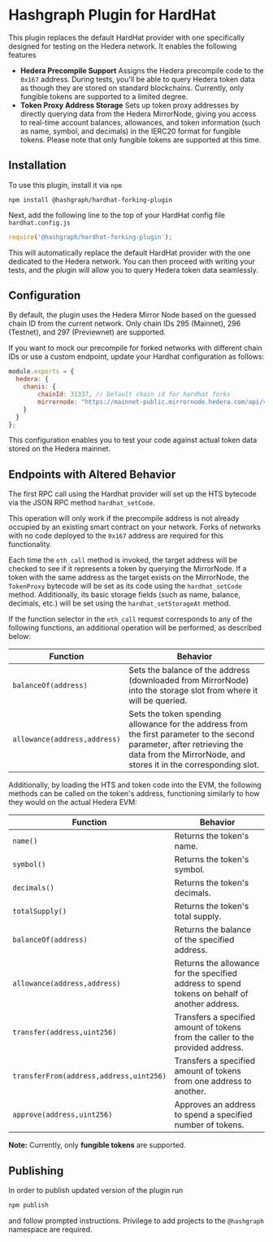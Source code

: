 # Hashgraph Plugin for HardHat

This plugin replaces the default HardHat provider with one specifically designed for testing on the Hedera network.
It enables the following features

- **Hedera Precompile Support** Assigns the Hedera precompile code to the `0x167` address.
During tests, you'll be able to query Hedera token data as though they are stored on standard blockchains.
Currently, only fungible tokens are supported to a limited degree.
- **Token Proxy Address Storage** Sets up token proxy addresses by directly querying data from the Hedera MirrorNode, giving you access to real-time account balances, allowances, and token information (such as name, symbol, and decimals) in the IERC20 format for fungible tokens.
Please note that only fungible tokens are supported at this time.

## Installation

To use this plugin, install it via `npm`

```console
npm install @hashgraph/hardhat-forking-plugin
```

Next, add the following line to the top of your HardHat config file `hardhat.config.js`

```javascript
require('@hashgraph/hardhat-forking-plugin');
```

This will automatically replace the default HardHat provider with the one dedicated to the Hedera network.
You can then proceed with writing your tests, and the plugin will allow you to query Hedera token data seamlessly.

## Configuration

By default, the plugin uses the Hedera Mirror Node based on the guessed chain ID from the current network.
Only chain IDs 295 (Mainnet), 296 (Testnet), and 297 (Previewnet) are supported.

If you want to mock our precompile for forked networks with different chain IDs or use a custom endpoint,
update your Hardhat configuration as follows:

```javascript
module.exports = {
  hedera: {
    chanis: {
        chainId: 31337, // Default chain id for hardhat forks
        mirrornode: "https://mainnet-public.mirrornode.hedera.com/api/v1/",
    }
  }
};
```

This configuration enables you to test your code against actual token data stored on the Hedera mainnet.

## Endpoints with Altered Behavior

The first RPC call using the Hardhat provider will set up the HTS bytecode via the JSON RPC method `hardhat_setCode`.

This operation will only work if the precompile address is not already occupied by an existing smart contract on your network. Forks of networks with no code deployed to the `0x167` address are required for this functionality.

Each time the `eth_call` method is invoked, the target address will be checked to see if it represents a token by querying the MirrorNode. If a token with the same address as the target exists on the MirrorNode, the `TokenProxy` bytecode will be set as its code using the `hardhat_setCode` method. Additionally, its basic storage fields (such as name, balance, decimals, etc.) will be set using the `hardhat_setStorageAt` method.

If the function selector in the `eth_call` request corresponds to any of the following functions, an additional operation will be performed, as described below:

| Function                     | Behavior                                                                                                                                                                                    |
|------------------------------|---------------------------------------------------------------------------------------------------------------------------------------------------------------------------------------------|
| `balanceOf(address)`         | Sets the balance of the address (downloaded from MirrorNode) into the storage slot from where it will be queried.                                                                           |
| `allowance(address,address)` | Sets the token spending allowance for the address from the first parameter to the second parameter, after retrieving the data from the MirrorNode, and stores it in the corresponding slot. |

Additionally, by loading the HTS and token code into the EVM, the following methods can be called on the token's address, functioning similarly to how they would on the actual Hedera EVM:

| Function                                | Behavior                                                                                      |
|-----------------------------------------|-----------------------------------------------------------------------------------------------|
| `name()`                                | Returns the token's name.                                                                     |
| `symbol()`                              | Returns the token's symbol.                                                                   |
| `decimals()`                            | Returns the token's decimals.                                                                 |
| `totalSupply()`                         | Returns the token's total supply.                                                             |
| `balanceOf(address)`                    | Returns the balance of the specified address.                                                 |
| `allowance(address,address)`            | Returns the allowance for the specified address to spend tokens on behalf of another address. |
| `transfer(address,uint256)`             | Transfers a specified amount of tokens from the caller to the provided address.               |
| `transferFrom(address,address,uint256)` | Transfers a specified amount of tokens from one address to another.                           |
| `approve(address,uint256)`              | Approves an address to spend a specified number of tokens.                                    |

**Note:** Currently, only **fungible tokens** are supported.

## Publishing

In order to publish updated version of the plugin run

```bash
npm publish
```

and follow prompted instructions.
Privilege to add projects to the `@hashgraph` namespace are required.
